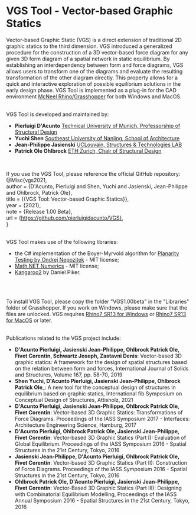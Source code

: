 # VGS Tool - Vector-based Graphic Statics

Vector-based Graphic Static (VGS) is a direct extension of traditional 2D graphic statics to the third dimension. VGS introduced a generalized procedure for the construction of a 3D vector-based force diagram for any given 3D form diagram of a spatial network in static equilibrium. By establishing an interdependency between form and force diagrams, VGS allows users to transform one of the diagrams and evaluate the resulting transformation of the other diagram directly. This property allows for a quick and interactive exploration of possible equilibrium solutions in the early design phase. VGS Tool is implemented as a plug-in for the CAD environment [McNeel Rhino/Grasshopper](https://www.rhino3d.com/) for both Windows and MacOS.
<br>
<br>

VGS Tool is developed and maintained by:
- __Pierluigi D'Acunto__ [Technical University of Munich, Professorship of Structural Design](https://www.arc.ed.tum.de/sd/structural-design/)
- __Yuchi Shen__ [Southeast University of Nanjing, School of Architecture](http://arch.seu.edu.cn/jz_en/main.htm)
- __Jean-Philippe Jasienski__ [UCLouvain, Structures & Technologies LAB](https://sites.uclouvain.be/structech_loci/)
- __Patrick Ole Ohlbrock__ [ETH Zurich, Chair of Structural Design](https://schwartz.arch.ethz.ch/)
<br>

If you use the VGS Tool, please reference the official GitHub repository: <br>
@Misc{vgs2021, <br>
author = {D'Acunto, Pierluigi and Shen, Yuchi and Jasienski, Jean-Philippe and Ohlbrock, Patrick Ole}, <br>
title = {{VGS Tool: Vector-based Graphic Statics}}, <br>
year = {2021}, <br>
note = {Release 1.00 Beta}, <br>
url = {https://github.com/pierluigidacunto/VGS}, <br>
}
<br>
<br>

VGS Tool makes use of the following libraries: 
- the C# implementation of the Boyer-Myrvold algorithm for [Planarity Testing by Ondrej Nepozitek](https://github.com/OndrejNepozitek/GraphPlanarityTesting) - MIT license; 
- [Math.NET Numerics](https://www.nuget.org/packages/MathNet.Numerics/) - MIT license;
- [Kangaroo2](https://www.rhino3d.com/) by Daniel Piker.
<br>
<br>

To install  VGS Tool, please copy the folder "VGS1.00beta" in the "Libraries" folder of Grasshopper. If you work on Windows, please make sure that the files are unlocked. VGS requires [Rhino7 SR13 for Windows](https://www.rhino3d.com/download/rhino-for-windows/evaluation) or [Rhino7 SR13 for MacOS](https://www.rhino3d.com/download/rhino-for-mac/evaluation) or later.
<br>
<br>

Publications related to the VGS project include:
- __D'Acunto Pierluigi, Jasienski Jean-Philippe, Ohlbrock Patrick Ole, Fivet Corentin, Schwartz Joseph, Zastavni Denis__: Vector-based 3D graphic statics: A framework for the design of spatial structures based on the relation between form and forces, International Journal of Solids and Structures, Volume 167, pp. 58-70, 2019
- __Shen Yuchi, D'Acunto Pierluigi, Jasienski Jean-Philippe, Ohlbrock Patrick Ole___: A new tool for the conceptual design of structures in equilibrium based on graphic statics, International fib Symposium on Conceptual Design of Structures, Attisholz, 2021
- __D'Acunto Pierluigi, Jasienski Jean-Philippe, Ohlbrock Patrick Ole, Fivet Corentin__: Vector-based 3D Graphic Statics: Transformations of Force Diagrams. Proceedings of the IASS Symposium 2017 - Interfaces: Architecture Engineering Science, Hamburg, 2017
- __D'Acunto Pierluigi, Ohlbrock Patrick Ole, Jasienski Jean-Philippe, Fivet Corentin__: Vector-based 3D Graphic Statics (Part I): Evaluation of Global Equilibrium. Proceedings of the IASS Symposium 2016 - Spatial Structures in the 21st Century, Tokyo, 2016
- __Jasienski Jean-Philippe, D'Acunto Pierluigi, Ohlbrock Patrick Ole, Fivet Corentin__: Vector-based 3D Graphic Statics (Part II): Construction of Force Diagrams. Proceedings of the IASS Symposium 2016 - Spatial Structures in the 21st Century, Tokyo, 2016
- __Ohlbrock Patrick Ole, D'Acunto Pierluigi, Jasienski Jean-Philippe, Fivet Corentin__: Vector-Based 3D Graphic Statics (Part III): Designing with Combinatorial Equilibrium Modelling, Proceedings of the IASS Annual Symposium 2016 - Spatial Structures in the 21st Century, Tokyo, 2016




